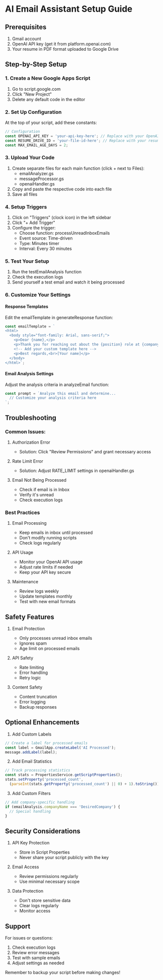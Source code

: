 # AI Email Assistant Setup Guide

## Prerequisites
1. Gmail account
2. OpenAI API key (get it from platform.openai.com)
3. Your resume in PDF format uploaded to Google Drive

## Step-by-Step Setup

### 1. Create a New Google Apps Script
1. Go to script.google.com
2. Click "New Project"
3. Delete any default code in the editor

### 2. Set Up Configuration
At the top of your script, add these constants:
```javascript
// Configuration
const OPENAI_API_KEY = 'your-api-key-here'; // Replace with your OpenAI API key
const RESUME_DRIVE_ID = 'your-file-id-here'; // Replace with your resume's Google Drive file ID
const MAX_EMAIL_AGE_DAYS = 2;
```

### 3. Upload Your Code
1. Create separate files for each main function (click + next to Files):
   - emailAnalyzer.gs
   - messageProcessor.gs
   - openaiHandler.gs
2. Copy and paste the respective code into each file
3. Save all files

### 4. Setup Triggers
1. Click on "Triggers" (clock icon) in the left sidebar
2. Click "+ Add Trigger"
3. Configure the trigger:
   - Choose function: processUnreadInboxEmails
   - Event source: Time-driven
   - Type: Minutes timer
   - Interval: Every 30 minutes

### 5. Test Your Setup
1. Run the testEmailAnalysis function
2. Check the execution logs
3. Send yourself a test email and watch it being processed

### 6. Customize Your Settings

#### Response Templates
Edit the emailTemplate in generateResponse function:
```javascript
const emailTemplate = `
<html>
  <body style="font-family: Arial, sans-serif;">
    <p>Dear {name},</p>
    <p>Thank you for reaching out about the {position} role at {company}.</p>
    <!-- Add your custom template here -->
    <p>Best regards,<br>[Your name]</p>
  </body>
</html>`;
```

#### Email Analysis Settings
Adjust the analysis criteria in analyzeEmail function:
```javascript
const prompt = `Analyze this email and determine...
  // Customize your analysis criteria here
`;
```

## Troubleshooting

### Common Issues:

1. Authorization Error
   - Solution: Click "Review Permissions" and grant necessary access

2. Rate Limit Error
   - Solution: Adjust RATE_LIMIT settings in openaiHandler.gs

3. Email Not Being Processed
   - Check if email is in Inbox
   - Verify it's unread
   - Check execution logs

### Best Practices

1. Email Processing
   - Keep emails in inbox until processed
   - Don't modify running scripts
   - Check logs regularly

2. API Usage
   - Monitor your OpenAI API usage
   - Adjust rate limits if needed
   - Keep your API key secure

3. Maintenance
   - Review logs weekly
   - Update templates monthly
   - Test with new email formats

## Safety Features

1. Email Protection
   - Only processes unread inbox emails
   - Ignores spam
   - Age limit on processed emails

2. API Safety
   - Rate limiting
   - Error handling
   - Retry logic

3. Content Safety
   - Content truncation
   - Error logging
   - Backup responses

## Optional Enhancements

1. Add Custom Labels
```javascript
// Create a label for processed emails
const label = GmailApp.createLabel('AI Processed');
message.addLabel(label);
```

2. Add Email Statistics
```javascript
// Track processing statistics
const stats = PropertiesService.getScriptProperties();
stats.setProperty('processed_count', 
  (parseInt(stats.getProperty('processed_count') || 0) + 1).toString());
```

3. Add Custom Filters
```javascript
// Add company-specific handling
if (emailAnalysis.companyName === 'DesiredCompany') {
  // Special handling
}
```

## Security Considerations

1. API Key Protection
   - Store in Script Properties
   - Never share your script publicly with the key

2. Email Access
   - Review permissions regularly
   - Use minimal necessary scope

3. Data Protection
   - Don't store sensitive data
   - Clear logs regularly
   - Monitor access

## Support

For issues or questions:
1. Check execution logs
2. Review error messages
3. Test with sample emails
4. Adjust settings as needed

Remember to backup your script before making changes!
